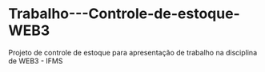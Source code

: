 # Trabalho---Controle-de-estoque-WEB3
Projeto de controle de estoque para apresentação de trabalho na disciplina de WEB3 - IFMS
